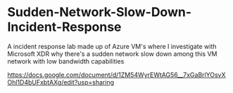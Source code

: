 # Sudden-Network-Slow-Down-Incident-Response
A incident response lab made up of Azure VM's where I investigate with Microsoft XDR why there's a sudden network slow down among this VM network with low bandwidth capabilities

https://docs.google.com/document/d/1ZM54WyrEWtAG56__7xGaBrlYOsvXOhl1D4bUFxbtAXg/edit?usp=sharing
